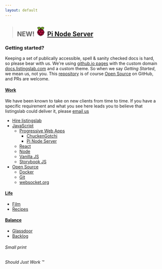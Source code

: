 ```yaml
---
layout: default
---
```


> ## NEW! ![Featured Image](docs/tech/pi/images/pi-logo.png "Featured Image") [Pi Node Server](docs/tech/pi)

### Getting started?

Keeping a set of publically accessible, spell & sanity checked docs is hard, so please bear with us. We're using [github.io pages](https://pages.github.com) with the custom domain [docs.listingslab.com](https://docs.listingslab.com) and a custom theme. So when we say _Getting Started_, we mean us, not you. This [repository](https://github.com/listingslab-software/docs) is of course [Open Source](docs/tech/open-source) on GitHub, and PRs are welcome.

#### [Work](work)

We have been known to take on new clients from time to time. If you have a specific requirement and what you see here leads you to believe that listingslab could deliver it, please [email us](mailto:listingslab@gmail.com)

- [Hire listingslab](docs/business/hire-listingslab)
- [JavaScript](docs/tech/javascript)
  - [Progressive Web Apps](docs/tech/pwa)
    - [ChuckenGotchi](docs/chuckengotchi)
    - [Pi Node Server](docs/tech/pi/pi-node-server)
  - [React](docs/tech/javascript/react)
  - [Node](docs/tech/javascript/node)
  - [Vanilla JS](docs/tech/javascript/vanilla)
  - [Storybook JS](docs/tech/javascript/storybook)
- [Open Source](docs/tech/open-source)
  - [Docker](docs/tech/docker)
  - [Git](docs/tech/git/)
  - [websocket.org](docs/socket-viewer)

#### [Life](life)

- [Film](docs/film)
- [Recipes](docs/food)

#### [Balance](balance)

- [Glassdoor](docs/business/glassdoor)
- [Backlog](docs/backlog)

###### Small print

_Should Just Work &trade;_
